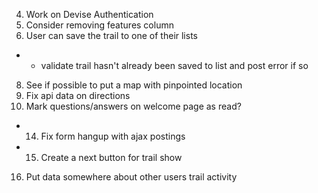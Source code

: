   4.  Work on Devise Authentication
  6.  Consider removing features column
  7.  User can save the trail to one of their lists
*    - validate trail hasn't already been saved to list and post error if so
  8.  See if possible to put a map with pinpointed location
  10. Fix api data on directions
  13. Mark questions/answers on welcome page as read?
*  14. Fix form hangup with ajax postings
*  15. Create a next button for trail show
  16. Put data somewhere about other users trail activity
